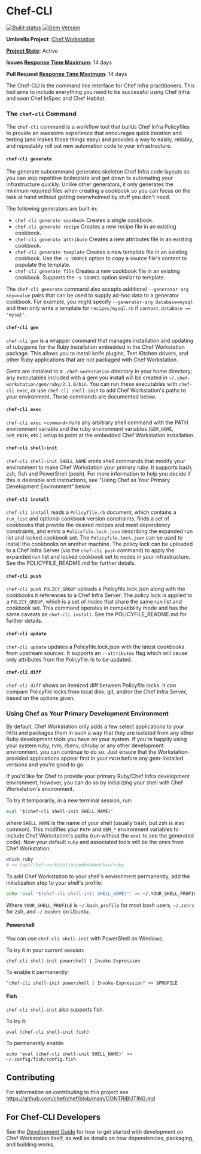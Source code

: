 # Chef-CLI

[![Build status](https://badge.buildkite.com/c0b83a31c5491c6321949a96f20c628c803409387e9d7e770a.svg?branch=master)](https://buildkite.com/chef-oss/chef-chef-cli-master-verify)
[![Gem Version](https://badge.fury.io/rb/chef-cli.svg)](https://badge.fury.io/rb/chef-cli)

**Umbrella Project**: [Chef Workstation](https://github.com/chef/chef-oss-practices/blob/main/projects/chef-workstation.md)

**[Project State](https://github.com/chef/chef-oss-practices/blob/main/repo-management/repo-states.md):** Active

**Issues [Response Time Maximum](https://github.com/chef/chef-oss-practices/blob/main/repo-management/repo-states.md):** 14 days

**Pull Request [Response Time Maximum](https://github.com/chef/chef-oss-practices/blob/main/repo-management/repo-states.md):** 14 days

The Chef-CLI is the command line interface for Chef Infra practitioners. This tool aims to include everything you need to be successful using Chef Infra and soon Chef InSpec and Chef Habitat.

### The `chef-cli` Command

The `chef-cli` command is a workflow tool that builds Chef Infra Policyfiles to provide an awesome experience that encourages quick iteration and testing (and makes those things easy) and provides a way to easily, reliably, and repeatably roll out new automation code to your infrastructure.

#### `chef-cli generate`

The generate subcommand generates skeleton Chef Infra code layouts so you can skip repetitive boilerplate and get down to automating your infrastructure quickly. Unlike other generators, it only generates the minimum required files when creating a cookbook so you can focus on the task at hand without getting overwhelmed by stuff you don't need.

The following generators are built-in:

* `chef-cli generate cookbook` Creates a single cookbook.
* `chef-cli generate recipe` Creates a new recipe file in an existing cookbook.
* `chef-cli generate attribute` Creates a new attributes file in an existing cookbook.
* `chef-cli generate template` Creates a new template file in an existing cookbook. Use the `-s SOURCE` option to copy a source file's content to populate the template.
* `chef-cli generate file` Creates a new cookbook file in an existing cookbook. Supports the `-s SOURCE` option similar to template.

The `chef-cli generate` command also accepts additional `--generator-arg key=value` pairs that can be used to supply ad-hoc data to a generator cookbook. For example, you might specify `--generator-arg database=mysql` and then only write a template for `recipes/mysql.rb` if `context.database == 'mysql'`.

#### `chef-cli gem`

`chef-cli gem` is a wrapper command that manages installation and updating of rubygems for the Ruby installation embedded in the Chef Workstation package. This allows you to install knife plugins, Test Kitchen drivers, and other Ruby applications that are not packaged with Chef Workstation.

Gems are installed to a `.chef-workstation` directory in your home directory; any
executables included with a gem you install will be created in
`~/.chef-workstation/gem/ruby/2.1.0/bin`. You can run these executables with
`chef-cli exec`, or use `chef-cli shell-init` to add Chef Workstation's paths to
your environment. Those commands are documented below.

#### `chef-cli exec`
`chef-cli exec <command>` runs any arbitrary shell command with the PATH
environment variable and the ruby environment variables (`GEM_HOME`,
`GEM_PATH`, etc.) setup to point at the embedded Chef Workstation installation.

#### `chef-cli shell-init`
`chef-cli shell-init SHELL_NAME` emits shell commands that modify your
environment to make Chef Workstation your primary ruby. It supports bash, zsh,
fish and PowerShell (posh). For more information to help you decide if
this is desirable and instructions, see "Using Chef as Your Primary
Development Environment" below.

#### `chef-cli install`
`chef-cli install` reads a `Policyfile.rb` document, which contains a
`run_list` and optional cookbook version constraints, finds a set of
cookbooks that provide the desired recipes and meet dependency
constraints, and emits a `Policyfile.lock.json` describing the expanded
run list and locked cookbook set. The `Policyfile.lock.json` can be used
to install the cookbooks on another machine. The policy lock can be
uploaded to a Chef Infra Server (via the `chef-cli push` command) to apply
the expanded run list and locked cookbook set to nodes in your
infrastructure. See the POLICYFILE_README.md for further details.

#### `chef-cli push`
`chef-cli push POLICY_GROUP` uploads a Policyfile.lock.json along with the
cookbooks it references to a Chef Infra Server. The policy lock is applied
to a `POLICY_GROUP`, which is a set of nodes that share the same run list
and cookbook set. This command operates in compatibility mode and has the
same caveats as `chef-cli install`. See the POLICYFILE_README.md for
further details.

#### `chef-cli update`
`chef-cli update` updates a Policyfile.lock.json with the latest cookbooks
from upstream sources. It supports an `--attributes` flag which will
cause only attributes from the Policyfile.rb to be updated.

#### `chef-cli diff`
`chef-cli diff` shows an itemized diff between Policyfile locks. It can
compare Policyfile locks from local disk, git, and/or the Chef Infra Server,
based on the options given.

### Using Chef as Your Primary Development Environment

By default, Chef Workstation only adds a few select applications to your `PATH`
and packages them in such a way that they are isolated from any other
Ruby development tools you have on your system. If you're happily using
your system ruby, rvm, rbenv, chruby or any other development
environment, you can continue to do so. Just ensure that the Workstation-
provided applications appear first in your `PATH` before any
gem-installed versions and you're good to go.

If you'd like for Chef to provide your primary Ruby/Chef Infra development
environment, however, you can do so by initializing your shell with
Chef Workstation's environment.

To try it temporarily, in a new terminal session, run:

```sh
eval "$(chef-cli shell-init SHELL_NAME)"
```

where `SHELL_NAME` is the name of your shell (usually bash, but zsh is
also common). This modifies your `PATH` and `GEM_*` environment
variables to include Chef Workstation's paths (run without the `eval` to see the
generated code). Now your default `ruby` and associated tools will be
the ones from Chef Workstation:

```sh
which ruby
# => /opt/chef-workstation/embedded/bin/ruby
```

To add Chef Workstation to your shell's environment permanently, add the
initialization step to your shell's profile:

```sh
echo 'eval "$(chef-cli shell-init SHELL_NAME)"' >> ~/.YOUR_SHELL_PROFILE
```

Where `YOUR_SHELL_PROFILE` is `~/.bash_profile` for most bash users,
`~/.zshrc` for zsh, and `~/.bashrc` on Ubuntu.

#### Powershell

You can use `chef-cli shell-init` with PowerShell on Windows.

To try it in your current session:

```posh
chef-cli shell-init powershell | Invoke-Expression
```

To enable it permanently:

```posh
"chef-cli shell-init powershell | Invoke-Expression" >> $PROFILE
```

#### Fish

`chef-cli shell-init` also supports fish.

To try it:

```fish
eval (chef-cli shell-init fish)
```

To permanently enable:

```fish
echo 'eval (chef-cli shell-init SHELL_NAME)' >> ~/.config/fish/config.fish
```

## Contributing

For information on contributing to this project see <https://github.com/chef/chef/blob/main/CONTRIBUTING.md>

## For Chef-CLI Developers

See the [Development Guide](CONTRIBUTING.md) for how to get started with
development on Chef Workstation itself, as well as details on how dependencies,
packaging, and building works.
